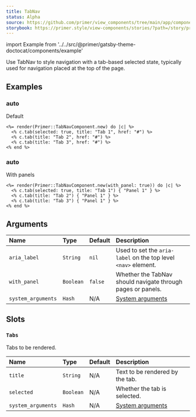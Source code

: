 ```yaml
---
title: TabNav
status: Alpha
source: https://github.com/primer/view_components/tree/main/app/components/primer/tab_nav_component.rb
storybook: https://primer.style/view-components/stories/?path=/story/primer-tab-nav-component
---
```


import Example from '../../src/@primer/gatsby-theme-doctocat/components/example'

<!-- Warning: AUTO-GENERATED file, do not edit. Add code comments to your Ruby instead <3 -->

Use TabNav to style navigation with a tab-based selected state, typically used for navigation placed at the top of the page.

## Examples

### auto

Default

<Example src="<div class='tabnav '>  <nav role='tablist' aria-label='' class='tabnav-tabs'>      <a href='#' role='tab' aria-current='page' class='tabnav-tab '>Tab 1</a>      <a href='#' role='tab' class='tabnav-tab '>Tab 2</a>      <a href='#' role='tab' class='tabnav-tab '>Tab 3</a>  </nav ></div>" />

```erb
<%= render(Primer::TabNavComponent.new) do |c| %>
  <% c.tab(selected: true, title: "Tab 1", href: "#") %>
  <% c.tab(title: "Tab 2", href: "#") %>
  <% c.tab(title: "Tab 3", href: "#") %>
<% end %>
```

### auto

With panels

<Example src="<tab-container class='tabnav '>  <nav role='tablist' aria-label='' class='tabnav-tabs'>      <button type='button' role='tab' aria-selected='true' class='tabnav-tab '>Tab 1</button>      <button type='button' role='tab' class='tabnav-tab '>Tab 2</button>      <button type='button' role='tab' class='tabnav-tab '>Tab 3</button>  </nav >        <div role='tabpanel' >          Panel 1        </div>        <div role='tabpanel' hidden>          Panel 1        </div>        <div role='tabpanel' hidden>          Panel 1        </div></tab-container>" />

```erb
<%= render(Primer::TabNavComponent.new(with_panel: true)) do |c| %>
  <% c.tab(selected: true, title: "Tab 1") { "Panel 1" } %>
  <% c.tab(title: "Tab 2") { "Panel 1" } %>
  <% c.tab(title: "Tab 3") { "Panel 1" } %>
<% end %>
```

## Arguments

| Name | Type | Default | Description |
| :- | :- | :- | :- |
| `aria_label` | `String` | `nil` | Used to set the `aria-label` on the top level `<nav>` element. |
| `with_panel` | `Boolean` | `false` | Whether the TabNav should navigate through pages or panels. |
| `system_arguments` | `Hash` | N/A | [System arguments](/system-arguments) |

## Slots

### `Tabs`

Tabs to be rendered.

| Name | Type | Default | Description |
| :- | :- | :- | :- |
| `title` | `String` | N/A | Text to be rendered by the tab. |
| `selected` | `Boolean` | N/A | Whether the tab is selected. |
| `system_arguments` | `Hash` | N/A | [System arguments](/system-arguments) |
